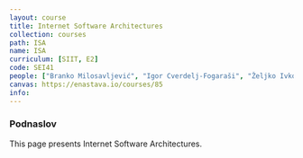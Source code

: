 ```yaml
---
layout: course
title: Internet Software Architectures
collection: courses
path: ISA
name: ISA
curriculum: [SIIT, E2]
code: SEI41
people: ["Branko Milosavljević", "Igor Cverdelj-Fogaraši", "Željko Ivković"]
canvas: https://enastava.io/courses/85
info: 
---
```



### Podnaslov

This page presents Internet Software Architectures.
